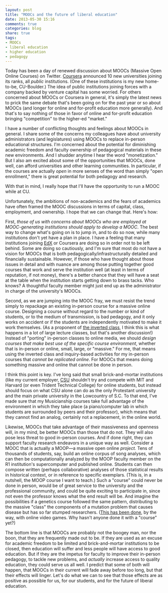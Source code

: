 ```yaml
---
layout: post
title: "MOOCs and the future of liberal education"
date: 2013-05-30 15:16
comments: true
categories: blog
share: true
tags:
- MOOCs
- liberal education
- higher education
- pedagogy
---
```


Today has been a day of renewed discussion about MOOCs (Massive Open Online Courses) on Twitter. [Coursera](http://coursera.org) announced 10 new universities joining its ranks, all *public* institutions. (One of these institutions is my new home-to-be, CU-Boulder.) The idea of public institutions joining forces with a company backed by venture capital has some worried. For others concerned about MOOCs or Coursera in general, it's simply the latest news to prick the same debate that's been going on for the past year or so about MOOCs (and longer for online and for-profit education more generally). And that's to say nothing of those in favor of online and for-profit education bringing "competition" to the higher-ed "market."

I have a number of conflicting thoughts and feelings about MOOCs in general. I share some of the concerns my colleagues have about university administrators (and legislatures) using MOOCs to replace in-person educational structures. I'm concerned about the potential for diminishing academic freedom and faculty ownership of pedagogical materials in these new environments. And I shudder anytime I hear the word "monetization." But I also am excited about some of the opportunities that MOOCs, done well, can afford universities and other learning communities. In particular, if the courses are actually *open* in more senses of the word than simply "open enrollment," there is great potential for both pedagogy and research.

With that in mind, I really hope that I'll have the opportunity to run a MOOC while at CU.

Unfortunately, the ambitions of non-academics and the fears of academics have often framed the MOOC discussions in terms of capital, class, employment, and ownership. I hope that we can change that. Here's how:

First, *those of us with concerns about MOOCs who are employed at MOOC-generating institutions should apply to develop a MOOC*. The best way to change what's going on is to jump in, and to do so now, while many institutions don't yet have a plan in place. I have a feeling that many institutions joining [EdX](http://edx.org) or Coursera are doing so in order not to be left behind. Some are doing so cautiously, and I'm sure that most do not have a vision for MOOCs that is both pedagogically/infrastructurally detailed and financially sustainable. However, if those who have thought about those issues in detail and with nuance are among those putting together good courses that work and serve the institution well (at least in terms of reputation, if not money), there's a better chance that they will have a seat at the table when the institution starts getting down to brass tacks. Who knows? A thoughtful faculty member might just end up as the administrator in charge of the university's MOOCs.

Second, as we are jumping into the MOOC fray, we must resist the trend simply to repackage an existing in-person course for a massive online course. Designing a course without regard to the number or kind of students, or to the medium of transmission, is bad pedagogy, and it only works on accident or if the students are independently motivated to make it work themselves. (As a proponent of [the inverted class](http://kris.shaffermusic.com/tags/inverted-classroom/), I think this is what happens in a lot of large lecture classes, but that's another discussion!) Instead of "porting" in-person classes to online media, we should *design courses that make best use of the specific course environment*, whether that is in-person or online, small, large, or "massive." For me, that means using the inverted class and inquiry-based activities for my in-person courses that *cannot be replicated online*. For MOOCs that means doing something massive and online that cannot be done in person.

I think this point is key. I've long said that small brick-and-mortar institutions (like my current employer, [CSU](http://csuniv.edu) shouldn't try and compete with MIT and Harvard (or even Trident Technical College) for online students, but instead should focus on what CSU alone can do as the only Protestant university and the main private university in the Lowcountry of S.C. To that end, I've made sure that my Musicianship courses take full advantage of the environment in which they take place (a piano/computer lab in which students are surrounded by peers and their professor), which means that they cannot find an analog, certainly not a replacement, in the online world. 

Likewise, MOOCs that take advantage of their massiveness and openness will, in my mind, be better MOOCs than those that do not. They will also pose less threat to good in-person courses. And if done right, they can support faculty research endeavors in a unique way as well. Consider a MOOC that is actually a MOOP—a massive open online *project.* Tens of thousands of students, say, build an online corpus of song analyses, which can then be computationally analyzed by the MOOP faculty member on the R1 institution's supercomputer and published online. Students can then compose written (perhaps collaborative) analyses of those statistical results in historical context, or in reference to specific exemplars. (This is, in a nutshell, the MOOP course I want to teach.) Such a "course" could never be done in person, would be of great service to the university and the professional community, and could be quite exciting to participate in, since not even the professor knows what the end result will be. And imagine the possibilities if a genetics course followed the same pattern, distributing to the massive "class" the components of a mutation problem that causes disease but has so far stumped researchers. ([This has been done](http://www.forbes.com/sites/sarikabansal/2011/09/28/crowdsourcing-gamers-solve-protein), by the way, with online video games. Why hasn't anyone done it with a "course" yet?)

The bottom line is that MOOCs are probably not the boogey man, nor the boon, that they are frequently made out to be. If they are used as an excuse for academic freedom to be limited and brick-and-mortar institutions to be closed, then education will suffer and less people will have access to good education. But if they are the impetus for faculty to improve their in-person pedagogy, to tackle new problems, and *actually* increase access to quality education, they could serve us all well. I predict that some of both will happen, that MOOCs in their current will fade away before too long, but that their effects will linger. Let's do what we can to see that those effects are as positive as possible for us, for our students, and for the future of liberal education.